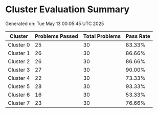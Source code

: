 # Cluster Evaluation Summary
Generated on: Tue May 13 00:05:45 UTC 2025

| Cluster | Problems Passed | Total Problems | Pass Rate |
|---------|----------------|----------------|-----------|
| Cluster 0 | 25|30 | 83.33% |
| Cluster 1 | 26|30 | 86.66% |
| Cluster 2 | 26|30 | 86.66% |
| Cluster 3 | 27|30 | 90.00% |
| Cluster 4 | 22|30 | 73.33% |
| Cluster 5 | 28|30 | 93.33% |
| Cluster 6 | 16|30 | 53.33% |
| Cluster 7 | 23|30 | 76.66% |
